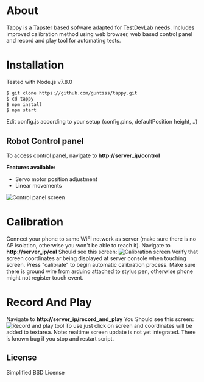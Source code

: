 # About
Tappy is a [Tapster](https://github.com/hugs/tapsterbot) based sofware adapted for [TestDevLab](http://testdevlab.com) needs.
Includes improved calibration method using web browser, web based control panel and record and play tool for automating tests.

# Installation
Tested with Node.js v7.8.0

```sh
$ git clone https://github.com/guntiss/tappy.git
$ cd tappy
$ npm install
$ npm start
```

Edit config.js according to your setup (config.pins, defaultPosition height, ..)

## Robot Control panel
To access control panel, navigate to **http://server_ip/control**

**Features available:**
- Servo motor position adjustment
- Linear movements

![Control panel screen](https://preview.ibb.co/kbZKcv/panel.png)

# Calibration
Connect your phone to same WiFi network as server (make sure there is no AP isolation, otherwise you won't be able to reach it). Navigate to  **http://server_ip/cal**
Should see this screen:
![Calibration screen](https://preview.ibb.co/hRAEAF/calibration.png)
Verify that screen coordinates ar being displayed at server console when touching screen.
Press "calibrate" to begin automatic calibration process.
Make sure there is ground wire from arduino attached to stylus pen, otherwise phone might not register touch event.

# Record And Play
Navigate to  **http://server_ip/record_and_play**
You Should see this screen:
![Record and play tool](https://preview.ibb.co/bPeucv/rnp.png)
To use just click on screen and coordinates will be added to textarea.
Note: realtime screen update is not yet integrated. There is known bug if you stop and restart script.

License
----

Simplified BSD License
